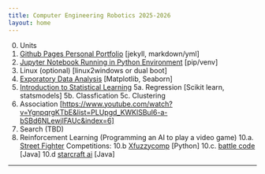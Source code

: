 ```yaml
---
title: Computer Engineering Robotics 2025-2026
layout: home
---
```

0. Units
1. [Github Pages Personal Portfolio](https://github.com/topics/jekyll-theme) [jekyll, markdown/yml]
2. [Jupyter Notebook Running in Python Environment](https://packaging.python.org/en/latest/guides/installing-using-pip-and-virtual-environments/) [pip/venv]
3. Linux (optional) [linux2windows or dual boot]
4. [Exporatory Data Analysis](https://datascienceguide.github.io/exploratory-data-analysis) [Matplotlib, Seaborn] 
5. [Introduction to Statistical Learning](https://www.statlearning.com/resources-python)
5a. Regression [Scikit learn, statsmodels]
5b. Classfication
5c. Clustering
7. Association [https://www.youtube.com/watch?v=YgnpqrgKTbE&list=PLUpgd_KWKlSBuI6-a-bSBd6NLewjlFAUc&index=6]
8. Search (TBD)
9. Reinforcement Learning (Programming an AI to play  a video game)
10.a. [Street Fighter](https://www.youtube.com/watch?v=rzbFhu6So5U)
Competitions:
10.b [Xfuzzycomp](https://xfuzzycomp.github.io/XFC/) [Python]
10.c. [battle code](https://battlecode.org/)  [Java]
10.d [starcraft ai](https://www.cs.mun.ca/~dchurchill/starcraftaicomp/)  [Java]

----

[^1]: [It can take up to 10 minutes for changes to your site to publish after you push the changes to GitHub](https://docs.github.com/en/pages/setting-up-a-github-pages-site-with-jekyll/creating-a-github-pages-site-with-jekyll#creating-your-site).

[Just the Docs]: https://just-the-docs.github.io/just-the-docs/
[GitHub Pages]: https://docs.github.com/en/pages
[README]: https://github.com/just-the-docs/just-the-docs-template/blob/main/README.md
[Jekyll]: https://jekyllrb.com
[GitHub Pages / Actions workflow]: https://github.blog/changelog/2022-07-27-github-pages-custom-github-actions-workflows-beta/
[use this template]: https://github.com/just-the-docs/just-the-docs-template/generate
